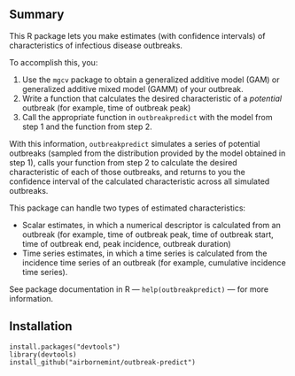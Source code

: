 ## Summary

This R package lets you make estimates (with confidence intervals) of characteristics of infectious disease outbreaks.

To accomplish this, you:

1. Use the `mgcv` package to obtain a generalized additive model (GAM) or generalized additive mixed model (GAMM) of your outbreak. 
2. Write a function that calculates the desired characteristic of a *potential* outbreak (for example, time of outbreak peak)
3. Call the appropriate function in `outbreakpredict` with the model from step 1 and the function from step 2.

With this information, `outbreakpredict` simulates a series of potential outbreaks (sampled from the distribution provided by the model obtained in step 1), calls your function from step 2 to calculate the desired characteristic of each of those outbreaks, and returns to you the confidence interval of the calculated characteristic across all simulated outbreaks.

This package can handle two types of estimated characteristics:

 * Scalar estimates, in which a numerical descriptor is calculated from an outbreak (for example, time of outbreak peak, time of outbreak start, time of outbreak end, peak incidence, outbreak duration)
 * Time series estimates, in which a time series is calculated from the incidence time series of an outbreak (for example, cumulative incidence time series).
 
 See package documentation in R — `help(outbreakpredict)` — for more information.
 
## Installation
 
```
install.packages("devtools")
library(devtools)
install_github("airbornemint/outbreak-predict")
```